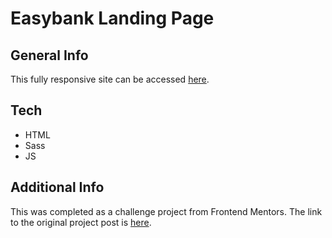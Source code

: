 # Easybank Landing Page

## General Info
This fully responsive site can be accessed [here](https://zdavidson.github.io/easybank-landing-page/).

## Tech
- HTML
- Sass
- JS

## Additional Info
This was completed as a challenge project from Frontend Mentors. The link to the original project post is [here](https://www.frontendmentor.io/challenges/easybank-landing-page-WaUhkoDN).
